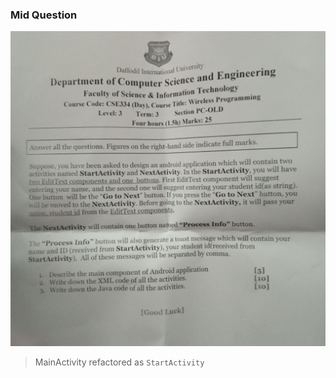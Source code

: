 ### Mid Question

![question][midQ]


> MainActivity refactored as `StartActivity`

[midQ]: ./other_files/mid_question.jpg